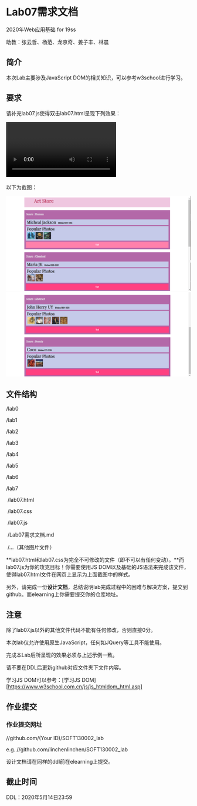# Lab07需求文档

2020年Web应用基础 for 19ss

助教：张云哲、杨范、龙京奇、姜子丰、林晨

## 简介

本次Lab主要涉及JavaScript DOM的相关知识，可以参考w3school进行学习。

## 要求

请补充lab07.js使得双击lab07.html呈现下列效果：

<video src="C:\Users\L2595\Desktop\class3\2020-web\Lab07\lab7-1.mp4"></video>

以下为截图：

<img src="./Lab07需求文档.assets/效果1-1585464975284.png" alt="效果1" style="zoom:50%;" />

<img src="./Lab07需求文档.assets/效果2-1585465099134.png" alt="效果2" style="zoom:50%;" />

## 文件结构

/lab0

/lab1

/lab2

/lab3

/lab4

/lab5

/lab6

/lab7

​	/lab07.html

​	/lab07.css

​	/lab07.js

​	/Lab07需求文档.md

​	/...（其他图片文件）

**lab07.html和lab07.css为完全不可修改的文件（即不可以有任何变动）。**而lab07.js为你的攻克目标！你需要使用JS DOM以及基础的JS语法来完成该文件，使得lab07.html文件在网页上显示为上面截图中的样式。

另外，请完成一份**设计文档**，总结说明lab完成过程中的困难与解决方案，提交到github。而elearning上你需要提交你的仓库地址。

## 注意

除了lab07.js以外的其他文件代码不能有任何修改，否则直接0分。

本次lab仅允许使用原生JavaScript，任何如JQuery等工具不能使用。

完成本Lab后所呈现的效果必须与上述示例一致。

请不要在DDL后更新github对应文件夹下文件内容。

学习JS DOM可以参考：[学习JS DOM][https://www.w3school.com.cn/js/js_htmldom_html.asp]

## 作业提交

###  作业提交网址

//github.com/(Your ID)/SOFT130002_lab

e.g. //github.com/linchenlinchen/SOFT130002_lab 

设计文档请在同样的ddl前在elearning上提交。

## 截止时间

DDL：2020年5月14日23:59



